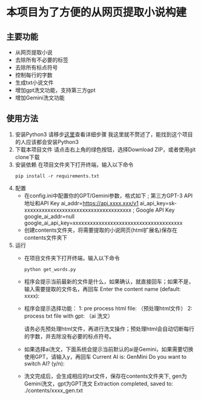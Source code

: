 # 本项目为了方便的从网页提取小说构建
## 主要功能
- 从网页提取小说
- 去除所有不必要的标签
- 去除所有标点符号
- 控制每行的字数
- 生成txt小说文件
- 增加gpt洗文功能，支持第三方gpt
- 增加Gemini洗文功能

## 使用方法
1. 安装Python3
    请移步[这里](https://www.runoob.com/python3/python3-install.html)查看详细步骤
    我这里就不赘述了，能找到这个项目的人应该都会安装Python3
2. 下载本项目文件
    请点击右上角的绿色按钮，选择Download ZIP，或者使用git clone下载
3. 安装依赖
    在项目文件夹下打开终端，输入以下命令
    ```shell
    pip install -r requirements.txt
    ```
4. 配置
    - 在config.ini中配置你的GPT/Gemini参数，格式如下
        ; 第三方GPT-3 API地址和API Key
        ai_addr=https://api.xxxx.xxx/v1
        ai_api_key=sk-xxxxxxxxxxxxxxxxxxxxxxxxxxxxxxxxxxxxx
        ; Google API Key
        google_ai_addr=null
        google_ai_api_key=xxxxxxxxxxxxxxxxxxxxxxxxxxxxxxxxxxxxxx
    - 创建contents文件夹，将需要提取的小说网页(html扩展名)保存在contents文件夹下
5. 运行
    - 在项目文件夹下打开终端，输入以下命令
        ```shell
        python get_words.py
        ```
    - 程序会提示当前最新的文件是什么，如果确认，就直接回车；如果不是，输入需要提取的文件名，再回车
        Enter the content name (default: xxxx):
    - 程序会提示选择功能：
        1: pre process html file: （预处理html文件）
        2: process txt file with gpt: （ai 洗文）

        请务必先预处理html文件，再进行洗文操作；预处理html会自动切断每行的字数，并去除没有必要的标点符号。
    - 如果选择ai洗文，下面系统会提示当前默认的ai是Gemini，如果需要切换使用GPT，请输入y，再回车
        Current AI is: GenMini
        Do you want to switch AI? (y/n):
    - 洗文完成后，会生成相应的txt文件，保存在contents文件夹下, gen为Gemini洗文，gpt为GPT洗文
        Extraction completed, saved to: ./contents/xxxx_gen.txt